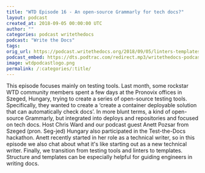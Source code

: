 ```yaml
---
title: "WTD Episode 16 - An open-source Grammarly for tech docs?"
layout: podcast
created_at: 2018-09-05 00:00:00 UTC
author: ""
categories: podcast writethedocs
podcast: "Write the Docs"
tags: 
orig_url: https://podcast.writethedocs.org/2018/09/05/linters-templates-starting-out/
podcast_embed: https://dts.podtrac.com/redirect.mp3/writethedocs-podcast.s3-us-west-2.amazonaws.com/wtdpodcast_episode_16_linters_templates.mp3
image: wtdpodcastlogo.png
permalink: /:categories/:title/
---
```

This episode focuses mainly on testing tools. Last month, some rockstar WTD community members spent a few days at the Pronovix offices in Szeged, Hungary, trying to create a series of open-source testing tools. Specifically, they wanted to create a ‘create a container deployable solution that can automatically check docs’. In more blunt terms, a kind of open-source Grammarly, but integrated into deploys and repositories and focused on tech docs. Host Chris Ward and our podcast guest Anett Pozsar from Szeged (pron. Seg-jed) Hungary also participated in the Test-the-Docs hackathon. Anett recently started in her role as a technical writer, so in this episode we also chat about what it's like starting out as a new technical writer. Finally, we transition from testing tools and linters to templates. Structure and templates can be especially helpful for guiding engineers in writing docs.